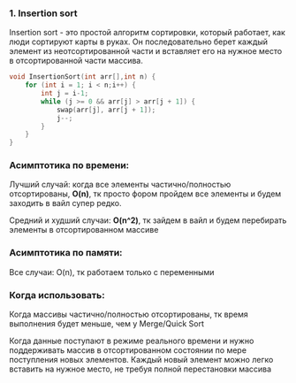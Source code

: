 ### 1. Insertion sort

Insertion sort - это простой алгоритм сортировки, который работает, как люди сортируют карты в руках. Он последовательно берет каждый элемент из неотсортированной части и вставляет его на нужное место в отсортированной части массива.

```c++
void InsertionSort(int arr[],int n) {
    for (int i = 1; i < n;i++) {
        int j = i-1;
        while (j >= 0 && arr[j] > arr[j + 1]) {
            swap(arr[j], arr[j + 1]);
            j--;
        }
    }
}
```

### Асимптотика по времени:

Лучший случай: когда все элементы частично/полностью отсортированы, **O(n)**, тк просто фором пройдем все элементы и будем заходить в вайл супер редко.

Средний и худший случаи: **O(n^2)**, тк зайдем в вайл и будем перебирать элементы в отсортированном массиве

### Асимптотика по памяти:

Все случаи: O(n), тк работаем только с переменными

### Когда использовать:

Когда массивы частично/полностью отсортированы, тк время выполнения будет меньше, чем у Merge/Quick Sort

Когда данные поступают в режиме реального времени и нужно поддерживать массив в отсортированном состоянии по мере поступления новых элементов. Каждый новый элемент можно легко вставить на нужное место, не требуя полной перестановки массива
